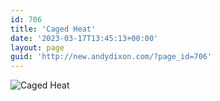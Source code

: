 ```yaml
---
id: 706
title: 'Caged Heat'
date: '2023-03-17T13:45:13+00:00'
layout: page
guid: 'http://new.andydixon.com/?page_id=706'
---
```


![Caged Heat](https://i0.wp.com/assets.g8x2.ldn.idrivee2-23.com/posters/Caged%20Heat%2001.jpg?w=1200&ssl=1 "Caged Heat")